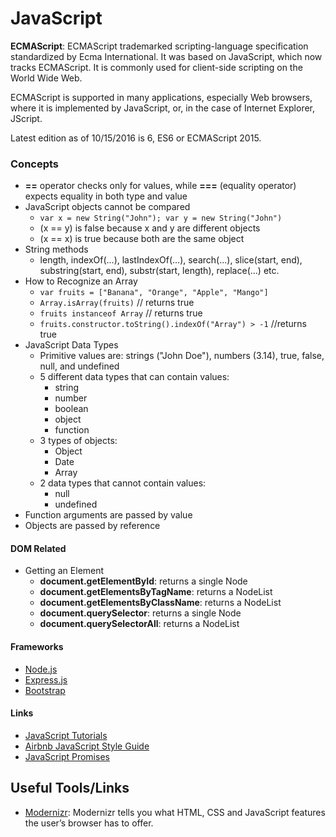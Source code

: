 JavaScript
==========

**ECMAScript**: ECMAScript trademarked scripting-language specification standardized by Ecma International. It was based on JavaScript, which now tracks ECMAScript. It is commonly used for client-side scripting on the World Wide Web.

ECMAScript is supported in many applications, especially Web browsers, where it is implemented by JavaScript, or, in the case of Internet Explorer, JScript.

Latest edition as of 10/15/2016 is 6, ES6 or ECMAScript 2015.

### Concepts
- **==** operator checks only for values, while **===** (equality operator) expects equality in both type and value
- JavaScript objects cannot be compared
    - `var x = new String("John"); var y = new String("John")`
    - (x == y) is false because x and y are different objects
    - (x == x) is true because both are the same object
- String methods
    - length, indexOf(...), lastIndexOf(...), search(...), slice(start, end), substring(start, end), substr(start, length), replace(...) etc.
- How to Recognize an Array
    - `var fruits = ["Banana", "Orange", "Apple", "Mango"]`
    - `Array.isArray(fruits)`   // returns true
    - `fruits instanceof Array` // returns true
    - `fruits.constructor.toString().indexOf("Array") > -1` //returns true
- JavaScript Data Types
    - Primitive values are: strings ("John Doe"), numbers (3.14), true, false, null, and undefined
    - 5 different data types that can contain values:
        - string
        - number
        - boolean
        - object
        - function
    - 3 types of objects:
        - Object
        - Date
        - Array
    - 2 data types that cannot contain values:
        - null
        - undefined
- Function arguments are passed by value
- Objects are passed by reference

#### DOM Related
- Getting an Element
    - **document.getElementById**: returns a single Node
    - **document.getElementsByTagName**: returns a NodeList
    - **document.getElementsByClassName**: returns a NodeList
    - **document.querySelector**: returns a single Node
    - **document.querySelectorAll**: returns a NodeList

#### Frameworks
- [Node.js](https://nodejs.org/en/)
- [Express.js](http://expressjs.com/)
- [Bootstrap](http://www.w3schools.com/bootstrap/default.asp)

#### Links
- [JavaScript Tutorials](http://www.htmldog.com/guides/javascript/)
- [Airbnb JavaScript Style Guide](https://github.com/airbnb/javascript)
- [JavaScript Promises](https://developers.google.com/web/fundamentals/getting-started/primers/promises)


Useful Tools/Links
------------------
- [Modernizr](https://modernizr.com/): Modernizr tells you what HTML, CSS and JavaScript features the user’s browser has to offer.


